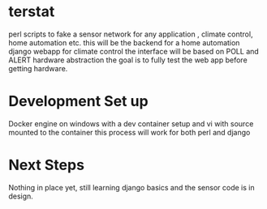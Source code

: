 # terstat
perl scripts to fake a sensor network for any application , climate control, home automation etc.
this will be the backend for a home automation django webapp for climate control
the interface will be based on POLL and ALERT hardware abstraction the goal is to fully
test the web app before getting hardware.
# Development Set up
Docker engine on windows with a dev container setup and vi with source mounted to the container
this process will work for both perl and django 
# Next Steps
Nothing in place yet, still learning django basics and the sensor code is in design.
